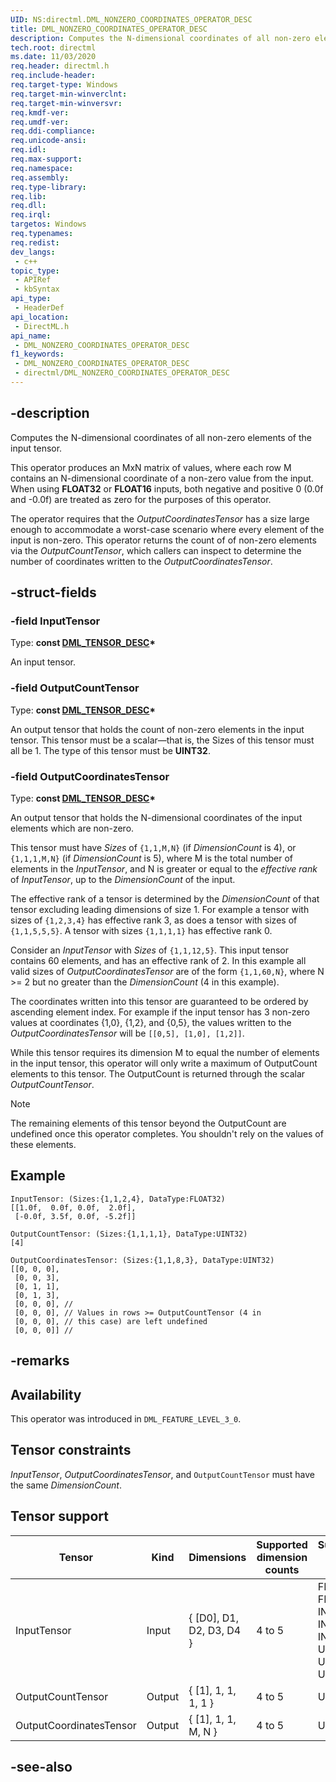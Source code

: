 ```yaml
---
UID: NS:directml.DML_NONZERO_COORDINATES_OPERATOR_DESC
title: DML_NONZERO_COORDINATES_OPERATOR_DESC
description: Computes the N-dimensional coordinates of all non-zero elements of the input tensor.
tech.root: directml
ms.date: 11/03/2020
req.header: directml.h
req.include-header: 
req.target-type: Windows
req.target-min-winverclnt: 
req.target-min-winversvr: 
req.kmdf-ver: 
req.umdf-ver: 
req.ddi-compliance: 
req.unicode-ansi: 
req.idl: 
req.max-support: 
req.namespace: 
req.assembly: 
req.type-library: 
req.lib: 
req.dll: 
req.irql: 
targetos: Windows
req.typenames: 
req.redist: 
dev_langs:
 - c++
topic_type:
 - APIRef
 - kbSyntax
api_type:
 - HeaderDef
api_location:
 - DirectML.h
api_name:
 - DML_NONZERO_COORDINATES_OPERATOR_DESC
f1_keywords:
 - DML_NONZERO_COORDINATES_OPERATOR_DESC
 - directml/DML_NONZERO_COORDINATES_OPERATOR_DESC
---
```


## -description

Computes the N-dimensional coordinates of all non-zero elements of the input tensor.

This operator produces an MxN matrix of values, where each row M contains an N-dimensional coordinate of a non-zero value from the input. When using **FLOAT32** or **FLOAT16** inputs, both negative and positive 0 (0.0f and -0.0f) are treated as zero for the purposes of this operator.

The operator requires that the *OutputCoordinatesTensor* has a size large enough to accommodate a worst-case scenario where every element of the input is non-zero. This operator returns the count of of non-zero elements via the *OutputCountTensor*, which callers can inspect to determine the number of coordinates written to the *OutputCoordinatesTensor*.

## -struct-fields

### -field InputTensor

Type: **const [DML_TENSOR_DESC](/windows/win32/api/directml/ns-directml-dml_tensor_desc)\***

An input tensor.

### -field OutputCountTensor

Type: **const [DML_TENSOR_DESC](/windows/win32/api/directml/ns-directml-dml_tensor_desc)\***

An output tensor that holds the count of non-zero elements in the input tensor. This tensor must be a scalar&mdash;that is, the Sizes of this tensor must all be 1. The type of this tensor must be **UINT32**.

### -field OutputCoordinatesTensor

Type: **const [DML_TENSOR_DESC](/windows/win32/api/directml/ns-directml-dml_tensor_desc)\***

An output tensor that holds the N-dimensional coordinates of the input elements which are non-zero. 

This tensor must have *Sizes* of `{1,1,M,N}` (if *DimensionCount* is 4), or `{1,1,1,M,N}` (if *DimensionCount* is 5), where M is the total number of elements in the *InputTensor*, and N is greater or equal to the *effective rank* of *InputTensor*, up to the *DimensionCount* of the input.

The effective rank of a tensor is determined by the *DimensionCount* of that tensor excluding leading dimensions of size 1. For example a tensor with sizes of `{1,2,3,4}` has effective rank 3, as does a tensor with sizes of `{1,1,5,5,5}`. A tensor with sizes `{1,1,1,1}` has effective rank 0.

Consider an *InputTensor* with *Sizes* of `{1,1,12,5}`. This input tensor contains 60 elements, and has an effective rank of 2. In this example all valid sizes of *OutputCoordinatesTensor* are of the form `{1,1,60,N}`, where N >= 2 but no greater than the *DimensionCount* (4 in this example).

The coordinates written into this tensor are guaranteed to be ordered by ascending element index. For example if the input tensor has 3 non-zero values at coordinates {1,0}, {1,2}, and {0,5}, the values written to the *OutputCoordinatesTensor* will be `[[0,5], [1,0], [1,2]]`.

While this tensor requires its dimension M to equal the number of elements in the input tensor, this operator will only write a maximum of OutputCount elements to this tensor. The OutputCount is returned through the scalar *OutputCountTensor*.

> [!NOTE]
> The remaining elements of this tensor beyond the OutputCount are undefined once this operator completes. You shouldn't rely on the values of these elements.

## Example

```
InputTensor: (Sizes:{1,1,2,4}, DataType:FLOAT32)
[[1.0f,  0.0f, 0.0f,  2.0f],
 [-0.0f, 3.5f, 0.0f, -5.2f]]

OutputCountTensor: (Sizes:{1,1,1,1}, DataType:UINT32)
[4]

OutputCoordinatesTensor: (Sizes:{1,1,8,3}, DataType:UINT32)
[[0, 0, 0],
 [0, 0, 3],
 [0, 1, 1],
 [0, 1, 3],
 [0, 0, 0], // 
 [0, 0, 0], // Values in rows >= OutputCountTensor (4 in
 [0, 0, 0], // this case) are left undefined
 [0, 0, 0]] // 
```

## -remarks

## Availability
This operator was introduced in `DML_FEATURE_LEVEL_3_0`.

## Tensor constraints
*InputTensor*, *OutputCoordinatesTensor*, and `OutputCountTensor` must have the same *DimensionCount*.

## Tensor support
| Tensor | Kind | Dimensions | Supported dimension counts | Supported data types |
| ------ | ---- | ---------- | -------------------------- | -------------------- |
| InputTensor | Input | { [D0], D1, D2, D3, D4 } | 4 to 5 | FLOAT32, FLOAT16, INT32, INT16, INT8, UINT32, UINT16, UINT8 |
| OutputCountTensor | Output | { [1], 1, 1, 1, 1 } | 4 to 5 | UINT32 |
| OutputCoordinatesTensor | Output | { [1], 1, 1, M, N } | 4 to 5 | UINT32 |

## -see-also
